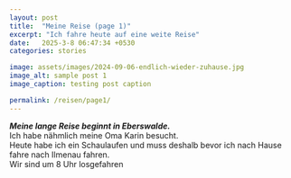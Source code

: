 ```yaml
---
layout: post
title:  "Meine Reise (page 1)"
excerpt: "Ich fahre heute auf eine weite Reise"
date:   2025-3-8 06:47:34 +0530
categories: stories

image: assets/images/2024-09-06-endlich-wieder-zuhause.jpg
image_alt: sample post 1
image_caption: testing post caption

permalink: /reisen/page1/
---
```


***Meine lange Reise beginnt in Eberswalde.***\
Ich habe nähmlich meine Oma Karin besucht.\
Heute habe ich ein Schaulaufen und muss deshalb bevor ich nach Hause fahre nach Ilmenau fahren.\
Wir sind um 8 Uhr losgefahren
